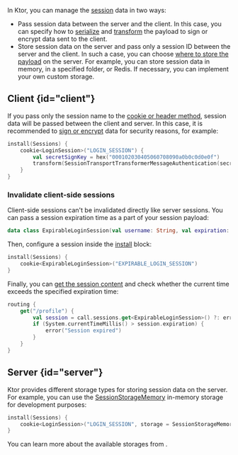 [//]: # (title: Client/Server)

In Ktor, you can manage the [session](sessions.md) data in two ways:
- Pass session data between the server and the client. In this case, you can specify how to [serialize](serializers.md) and [transform](transformers.md) the payload to sign or encrypt data sent to the client.
- Store session data on the server and pass only a session ID between the server and the client. In such a case, you can choose [where to store the payload](storages.md) on the server. For example, you can store session data in memory, in a specified folder, or Redis. If necessary, you can implement your own custom storage.

## Client {id="client"}

If you pass only the session name to the [cookie or header method](cookie_header.md), session data will be passed between the client and server. In this case, it is recommended to [sign or encrypt](transformers.md) data for security reasons, for example:
```kotlin
install(Sessions) {
    cookie<LoginSession>("LOGIN_SESSION") {
        val secretSignKey = hex("000102030405060708090a0b0c0d0e0f")
        transform(SessionTransportTransformerMessageAuthentication(secretSignKey))
    }
}
```

### Invalidate client-side sessions
Client-side sessions can't be invalidated directly like server sessions. You can pass a session expiration time as a part of your session payload:
```kotlin
data class ExpirableLoginSession(val username: String, val expiration: Long)
```
Then, configure a session inside the [install](sessions.md#install) block:
```kotlin
install(Sessions) {
    cookie<ExpirableLoginSession>("EXPIRABLE_LOGIN_SESSION")
}
```
Finally, you can [get the session content](sessions.md#set-content) and check whether the current time exceeds the specified expiration time:
```kotlin
routing {
    get("/profile") {
        val session = call.sessions.get<ExpirableLoginSession>() ?: error("Session not found")
        if (System.currentTimeMillis() > session.expiration) {
            error("Session expired")
        }
    }
}
```



## Server {id="server"}
Ktor provides different storage types for storing session data on the server. For example, you can use the [SessionStorageMemory](https://api.ktor.io/ktor-server/ktor-server-plugins/ktor-server-sessions/io.ktor.server.sessions/-session-storage-memory/index.html) in-memory storage for development purposes:
```kotlin
install(Sessions) {
    cookie<LoginSession>("LOGIN_SESSION", storage = SessionStorageMemory())
}
```
You can learn more about the available storages from [](storages.md).
